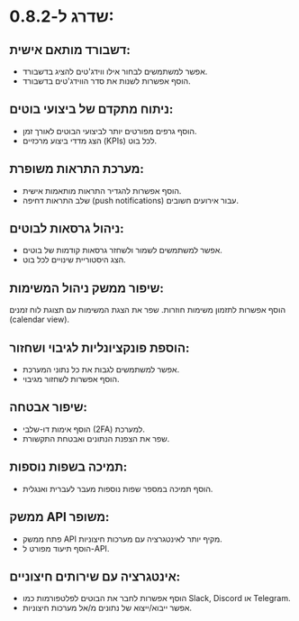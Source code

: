 # שדרג ל-0.8.2:

## דשבורד מותאם אישית:

- אפשר למשתמשים לבחור אילו ווידג'טים להציג בדשבורד.
- הוסף אפשרות לשנות את סדר הווידג'טים בדשבורד.

## ניתוח מתקדם של ביצועי בוטים:

- הוסף גרפים מפורטים יותר לביצועי הבוטים לאורך זמן.
- הצג מדדי ביצוע מרכזיים (KPIs) לכל בוט.

## מערכת התראות משופרת:

- הוסף אפשרות להגדיר התראות מותאמות אישית.
- שלב התראות דחיפה (push notifications) עבור אירועים חשובים.

## ניהול גרסאות לבוטים:

- אפשר למשתמשים לשמור ולשחזר גרסאות קודמות של בוטים.
- הצג היסטוריית שינויים לכל בוט.

## שיפור ממשק ניהול המשימות:

הוסף אפשרות לתזמון משימות חוזרות.
שפר את הצגת המשימות עם תצוגת לוח זמנים (calendar view).

## הוספת פונקציונליות לגיבוי ושחזור:

- אפשר למשתמשים לגבות את כל נתוני המערכת.
- הוסף אפשרות לשחזור מגיבוי.

## שיפור אבטחה:

- הוסף אימות דו-שלבי (2FA) למערכת.
- שפר את הצפנת הנתונים ואבטחת התקשורת.

## תמיכה בשפות נוספות:

- הוסף תמיכה במספר שפות נוספות מעבר לעברית ואנגלית.

## ממשק API משופר:

- פתח ממשק API מקיף יותר לאינטגרציה עם מערכות חיצוניות.
- הוסף תיעוד מפורט ל-API.

## אינטגרציה עם שירותים חיצוניים:

- הוסף אפשרות לחבר את הבוטים לפלטפורמות כמו Slack, Discord או Telegram.
- אפשר ייבוא/ייצוא של נתונים מ/אל מערכות חיצוניות.
